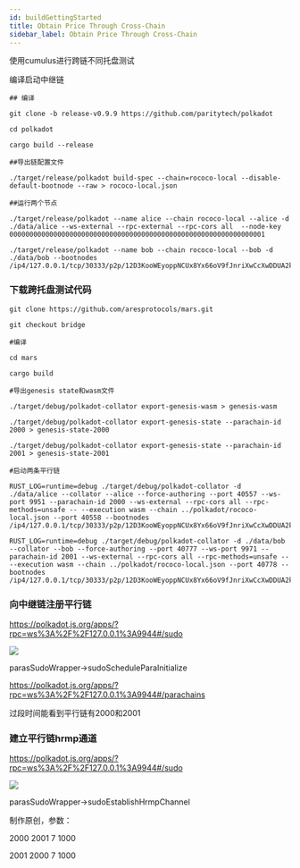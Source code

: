 ```yaml
---
id: buildGettingStarted
title: Obtain Price Through Cross-Chain
sidebar_label: Obtain Price Through Cross-Chain
---
```


使用cumulus进行跨链不同托盘测试

编译启动中继链

```
## 编译

git clone -b release-v0.9.9 https://github.com/paritytech/polkadot

cd polkadot

cargo build --release

##导出链配置文件

./target/release/polkadot build-spec --chain=rococo-local --disable-default-bootnode --raw > rococo-local.json

##运行两个节点

./target/release/polkadot --name alice --chain rococo-local --alice -d ./data/alice --ws-external --rpc-external --rpc-cors all  --node-key 0000000000000000000000000000000000000000000000000000000000000001

./target/release/polkadot --name bob --chain rococo-local --bob -d ./data/bob --bootnodes /ip4/127.0.0.1/tcp/30333/p2p/12D3KooWEyoppNCUx8Yx66oV9fJnriXwCcXwDDUA2kj6vnc6iDEp

```

### 下载跨托盘测试代码
```
git clone https://github.com/aresprotocols/mars.git

git checkout bridge

#编译

cd mars

cargo build 

#导出genesis state和wasm文件

./target/debug/polkadot-collator export-genesis-wasm > genesis-wasm

./target/debug/polkadot-collator export-genesis-state --parachain-id 2000 > genesis-state-2000

./target/debug/polkadot-collator export-genesis-state --parachain-id 2001 > genesis-state-2001

#启动两条平行链

RUST_LOG=runtime=debug ./target/debug/polkadot-collator -d ./data/alice --collator --alice --force-authoring --port 40557 --ws-port 9951 --parachain-id 2000 --ws-external --rpc-cors all --rpc-methods=unsafe -- --execution wasm --chain ../polkadot/rococo-local.json --port 40558 --bootnodes /ip4/127.0.0.1/tcp/30333/p2p/12D3KooWEyoppNCUx8Yx66oV9fJnriXwCcXwDDUA2kj6vnc6iDEp

RUST_LOG=runtime=debug ./target/debug/polkadot-collator -d ./data/bob --collator --bob --force-authoring --port 40777 --ws-port 9971 --parachain-id 2001 --ws-external --rpc-cors all --rpc-methods=unsafe -- --execution wasm --chain ../polkadot/rococo-local.json --port 40778 --bootnodes /ip4/127.0.0.1/tcp/30333/p2p/12D3KooWEyoppNCUx8Yx66oV9fJnriXwCcXwDDUA2kj6vnc6iDEp

```



### 向中继链注册平行链

https://polkadot.js.org/apps/?rpc=ws%3A%2F%2F127.0.0.1%3A9944#/sudo

![](assets/build/57.png)

parasSudoWrapper->sudoScheduleParaInitialize

https://polkadot.js.org/apps/?rpc=ws%3A%2F%2F127.0.0.1%3A9944#/parachains

过段时间能看到平行链有2000和2001

### 建立平行链hrmp通道

https://polkadot.js.org/apps/?rpc=ws%3A%2F%2F127.0.0.1%3A9944#/sudo

![](assets/build/58.png)

parasSudoWrapper->sudoEstablishHrmpChannel

制作原创，参数：

2000 2001 7 1000

2001 2000 7 1000




